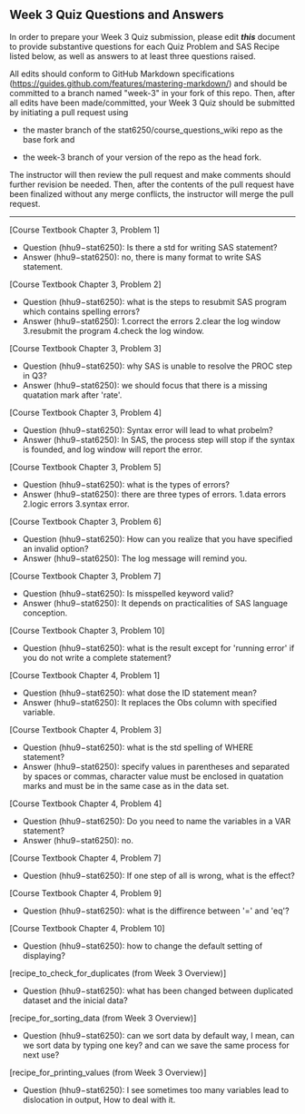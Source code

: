 ## Week 3 Quiz Questions and Answers

In order to prepare your Week 3 Quiz submission, please edit ***this*** document to provide substantive questions for each Quiz Problem and SAS Recipe listed below, as well as answers to at least three questions raised.

All edits should conform to GitHub Markdown specifications (https://guides.github.com/features/mastering-markdown/) and should be committed to a branch named "week-3" in your fork of this repo. Then, after all edits have been made/committed, your Week 3 Quiz should be submitted by initiating a pull request using

- the master branch of the stat6250/course_questions_wiki repo as the base fork and

- the week-3 branch of your version of the repo as the head fork.

The instructor will then review the pull request and make comments should further revision be needed. Then, after the contents of the pull request have been finalized without any merge conflicts, the instructor will merge the pull request.

********************************************************************************


[Course Textbook Chapter 3, Problem 1]
- Question (hhu9−stat6250): Is there a std for writing SAS statement?
- Answer (hhu9−stat6250): no, there is many format to write SAS statement.


[Course Textbook Chapter 3, Problem 2]
- Question (hhu9−stat6250): what is the steps to resubmit SAS program which contains spelling errors?
- Answer (hhu9−stat6250): 1.correct the errors 2.clear the log window 3.resubmit the program 4.check the log window.

[Course Textbook Chapter 3, Problem 3]
- Question (hhu9−stat6250): why SAS is unable to resolve the PROC step in Q3?
- Answer (hhu9−stat6250):  we should focus that there is a missing quatation mark after 'rate'.

[Course Textbook Chapter 3, Problem 4]
- Question (hhu9−stat6250): Syntax error will lead to what probelm?
- Answer (hhu9−stat6250):  In SAS, the process step will stop if the syntax is founded, and log window will report the error.


[Course Textbook Chapter 3, Problem 5]
- Question (hhu9−stat6250): what is the types of errors?
- Answer (hhu9−stat6250):  there are three types of errors. 1.data errors  2.logic errors  3.syntax error.


[Course Textbook Chapter 3, Problem 6]
- Question (hhu9−stat6250): How can you realize that you have specified an invalid option?
- Answer (hhu9−stat6250): The log message will remind you.


[Course Textbook Chapter 3, Problem 7]
- Question (hhu9−stat6250): Is misspelled keyword valid? 
- Answer (hhu9−stat6250):  It depends on practicalities of SAS language conception.


[Course Textbook Chapter 3, Problem 10]
- Question (hhu9−stat6250): what is the result except for 'running error' if you do not write a complete statement?  



[Course Textbook Chapter 4, Problem 1]
- Question (hhu9−stat6250): what dose the ID statement mean?
- Answer (hhu9−stat6250): It replaces the Obs column with specified variable.


[Course Textbook Chapter 4, Problem 3]
- Question (hhu9−stat6250): what is the std spelling of WHERE statement?
- Answer (hhu9−stat6250):  specify values in parentheses and separated by spaces or commas, character value must be enclosed in quatation marks and must be in the same case as in the data set.


[Course Textbook Chapter 4, Problem 4]
- Question (hhu9−stat6250): Do you need to name the variables in a VAR statement?
- Answer (hhu9−stat6250): no.


[Course Textbook Chapter 4, Problem 7]
- Question (hhu9−stat6250): If one step of all is wrong, what is the effect?



[Course Textbook Chapter 4, Problem 9]
- Question (hhu9−stat6250): what is the diffirence between '=' and 'eq'? 


[Course Textbook Chapter 4, Problem 10]
- Question (hhu9−stat6250): how to change the default setting of displaying?


[recipe_to_check_for_duplicates (from Week 3 Overview)]
- Question (hhu9−stat6250): what has been changed between duplicated dataset and the inicial data?


[recipe_for_sorting_data (from Week 3 Overview)]
- Question (hhu9−stat6250): can we sort data by default way, I mean, can we sort data by typing one key? and can we save the same process for next use?


[recipe_for_printing_values (from Week 3 Overview)]
- Question (hhu9−stat6250): I see sometimes too many variables lead to dislocation in output, How to deal with it.


